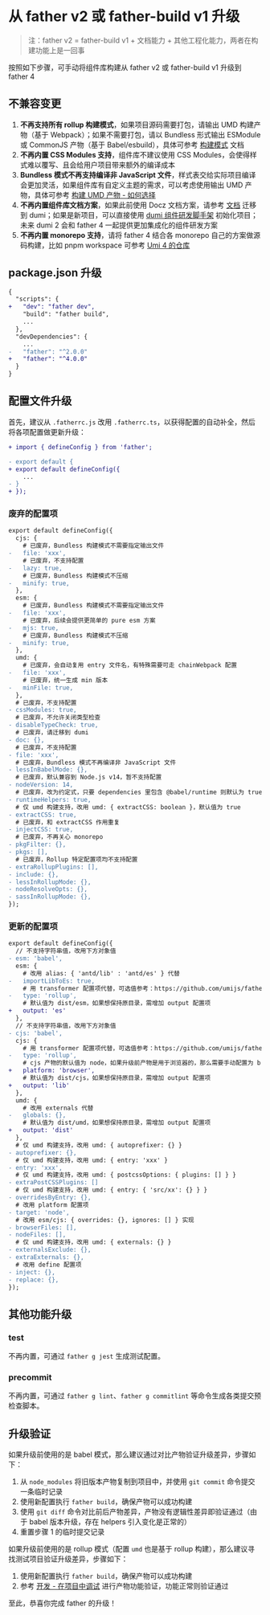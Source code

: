 # 从 father v2 或 father-build v1 升级

> 注：father v2 = father-build v1 + 文档能力 + 其他工程化能力，两者在构建功能上是一回事

按照如下步骤，可手动将组件库构建从 father v2 或 father-build v1 升级到 father 4

## 不兼容变更

1. **不再支持所有 rollup 构建模式**，如果项目源码需要打包，请输出 UMD 构建产物（基于 Webpack）；如果不需要打包，请以 Bundless 形式输出 ESModule 或 CommonJS 产物（基于 Babel/esbuild），具体可参考 [构建模式](./build-mode.md) 文档
2. **不再内置 CSS Modules 支持**，组件库不建议使用 CSS Modules，会使得样式难以覆写、且会给用户项目带来额外的编译成本
3. **Bundless 模式不再支持编译非 JavaScript 文件**，样式表交给实际项目编译会更加灵活，如果组件库有自定义主题的需求，可以考虑使用输出 UMD 产物，具体可参考 [构建 UMD 产物 - 如何选择](./umd.md#如何选择)
4. **不再内置组件库文档方案**，如果此前使用 Docz 文档方案，请参考 [文档](https://github.com/umijs/father/issues/241) 迁移到 dumi；如果是新项目，可以直接使用 [dumi 组件研发脚手架](https://d.umijs.org/zh-CN/guide#%E8%84%9A%E6%89%8B%E6%9E%B6%E5%88%9D%E5%A7%8B%E5%8C%96) 初始化项目；未来 dumi 2 会和 father 4 一起提供更加集成化的组件研发方案
5. **不再内置 monorepo 支持**，请将 father 4 结合各 monorepo 自己的方案做源码构建，比如 pnpm workspace 可参考 [Umi 4 的仓库](https://github.com/umijs/umi)

## package.json 升级

```diff
{
  "scripts": {
+   "dev": "father dev",
    "build": "father build",
    ...
  },
  "devDependencies": {
    ...
-   "father": "^2.0.0"
+   "father": "^4.0.0"
  }
}
```

## 配置文件升级

首先，建议从 `.fatherrc.js` 改用 `.fatherrc.ts`，以获得配置的自动补全，然后将各项配置做更新升级：

```diff
+ import { defineConfig } from 'father';

- export default {
+ export default defineConfig({
    ...
- }
+ });
```

### 废弃的配置项

```diff
export default defineConfig({
  cjs: {
    # 已废弃，Bundless 构建模式不需要指定输出文件
-   file: 'xxx',
    # 已废弃，不支持配置
-   lazy: true,
    # 已废弃，Bundless 构建模式不压缩
-   minify: true,
  },
  esm: {
    # 已废弃，Bundless 构建模式不需要指定输出文件
-   file: 'xxx',
    # 已废弃，后续会提供更简单的 pure esm 方案
-   mjs: true,
    # 已废弃，Bundless 构建模式不压缩
-   minify: true,
  },
  umd: {
    # 已废弃，会自动复用 entry 文件名，有特殊需要可走 chainWebpack 配置
-   file: 'xxx',
    # 已废弃，统一生成 min 版本
-   minFile: true,
  },
  # 已废弃，不支持配置
- cssModules: true,
  # 已废弃，不允许关闭类型检查
- disableTypeCheck: true,
  # 已废弃，请迁移到 dumi
- doc: {},
  # 已废弃，不支持配置
- file: 'xxx',
  # 已废弃，Bundless 模式不再编译非 JavaScript 文件
- lessInBabelMode: {},
  # 已废弃，默认兼容到 Node.js v14，暂不支持配置
- nodeVersion: 14,
  # 已废弃，改为约定式，只要 dependencies 里包含 @babel/runtime 则默认为 true
- runtimeHelpers: true,
  # 仅 umd 构建支持，改用 umd: { extractCSS: boolean }，默认值为 true
- extractCSS: true,
  # 已废弃，和 extractCSS 作用重复
- injectCSS: true,
  # 已废弃，不再关心 monorepo
- pkgFilter: {},
- pkgs: [],
  # 已废弃，Rollup 特定配置项均不支持配置
- extraRollupPlugins: [],
- include: {},
- lessInRollupMode: {},
- nodeResolveOpts: {},
- sassInRollupMode: {},
});
```

### 更新的配置项

```diff
export default defineConfig({
  // 不支持字符串值，改用下方对象值
- esm: 'babel',
  esm: {
    # 改用 alias: { 'antd/lib' : 'antd/es' } 代替
-   importLibToEs: true,
    # 用 transformer 配置项代替，可选值参考：https://github.com/umijs/father/blob/master/docs/config.md#transformer
-   type: 'rollup',
    # 默认值为 dist/esm，如果想保持原目录，需增加 output 配置项
+   output: 'es'
  },
  // 不支持字符串值，改用下方对象值
- cjs: 'babel',
  cjs: {
    # 用 transformer 配置项代替，可选值参考：https://github.com/umijs/father/blob/master/docs/config.md#transformer
-   type: 'rollup',
    # cjs 产物的默认值为 node，如果升级前产物是用于浏览器的，那么需要手动配置为 browser
+   platform: 'browser',
    # 默认值为 dist/cjs，如果想保持原目录，需增加 output 配置项
+   output: 'lib'
  },
  umd: {
    # 改用 externals 代替
-   globals: {},
    # 默认值为 dist/umd，如果想保持原目录，需增加 output 配置项
+   output: 'dist'
  },
  # 仅 umd 构建支持，改用 umd: { autoprefixer: {} }
- autoprefixer: {},
  # 仅 umd 构建支持，改用 umd: { entry: 'xxx' }
- entry: 'xxx',
  # 仅 umd 构建支持，改用 umd: { postcssOptions: { plugins: [] } }
- extraPostCSSPlugins: []
  # 仅 umd 构建支持，改用 umd: { entry: { 'src/xx': {} } }
- overridesByEntry: {},
  # 改用 platform 配置项
- target: 'node',
  # 改用 esm/cjs: { overrides: {}, ignores: [] } 实现
- browserFiles: [],
- nodeFiles: [],
  # 仅 umd 构建支持，改用 umd: { externals: {} }
- externalsExclude: {},
- extraExternals: {},
  # 改用 define 配置项
- inject: {},
- replace: {},
});
```

## 其他功能升级

### test

不再内置，可通过 `father g jest` 生成测试配置。

### precommit

不再内置，可通过 `father g lint`、`father g commitlint` 等命令生成各类提交预检查脚本。

## 升级验证

如果升级前使用的是 babel 模式，那么建议通过对比产物验证升级差异，步骤如下：

1. 从 `node_modules` 将旧版本产物复制到项目中，并使用 `git commit` 命令提交一条临时记录
2. 使用新配置执行 `father build`，确保产物可以成功构建
3. 使用 `git diff` 命令对比前后产物差异，产物没有逻辑性差异即验证通过（由于 babel 版本升级，存在 helpers 引入变化是正常的）
4. 重置步骤 1 的临时提交记录

如果升级前使用的是 rollup 模式（配置 `umd` 也是基于 rollup 构建），那么建议寻找测试项目验证升级差异，步骤如下：

1. 使用新配置执行 `father build`，确保产物可以成功构建
2. 参考 [开发 - 在项目中调试](./dev.md#在项目中调试) 进行产物功能验证，功能正常则验证通过

至此，恭喜你完成 father 的升级！
